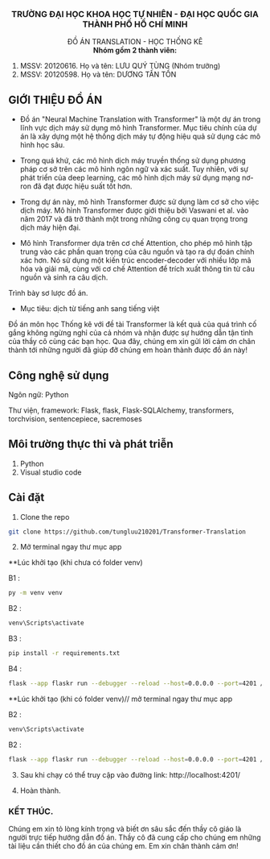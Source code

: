 <!-- PROJECT LOGO -->
<br />
<div align="center">
  <h3 align="center">TRƯỜNG ĐẠI HỌC KHOA HỌC TỰ NHIÊN - ĐẠI HỌC QUỐC GIA THÀNH PHỐ HỒ CHÍ MINH</h3>

  <p align="center">
    ĐỒ ÁN TRANSLATION - HỌC THỐNG KÊ
    <br />
   <strong>Nhóm gồm 2 thành viên: </strong>
    <br />
    <ol  style="text-align:left">
    <li>
     MSSV: 20120616. Họ và tên: LƯU QUÝ TÙNG (Nhóm trưởng)
    </li>
    <li>
     MSSV: 20120598. Họ và tên: DƯƠNG TẤN TỒN 
    </li>
    </ol>
  </p>
</div>


## GIỚI THIỆU ĐỒ ÁN
- Đồ án "Neural Machine Translation with Transformer" là một dự án trong lĩnh vực dịch máy sử dụng mô hình Transformer. Mục tiêu chính của dự án là xây dựng một hệ thống dịch máy tự động hiệu quả sử dụng các mô hình học sâu.

- Trong quá khứ, các mô hình dịch máy truyền thống sử dụng phương pháp cơ sở trên các mô hình ngôn ngữ và xác suất. Tuy nhiên, với sự phát triển của deep learning, các mô hình dịch máy sử dụng mạng nơ-ron đã đạt được hiệu suất tốt hơn.

- Trong dự án này, mô hình Transformer được sử dụng làm cơ sở cho việc dịch máy. Mô hình Transformer được giới thiệu bởi Vaswani et al. vào năm 2017 và đã trở thành một trong những công cụ quan trọng trong dịch máy hiện đại.

- Mô hình Transformer dựa trên cơ chế Attention, cho phép mô hình tập trung vào các phần quan trọng của câu nguồn và tạo ra dự đoán chính xác hơn. Nó sử dụng một kiến trúc encoder-decoder với nhiều lớp mã hóa và giải mã, cùng với cơ chế Attention để trích xuất thông tin từ câu nguồn và sinh ra câu dịch.


Trình bày sơ lược đồ án.
-	Mục tiêu: dịch từ tiếng anh sang tiếng việt 

Đồ án môn học Thống kê với đề tài Transformer là kết quả của quá trình cố gắng không ngừng nghỉ của cả nhóm và nhận được sự hướng dẫn tận tình của thầy cô  cùng các bạn học. Qua đây, chúng em xin gửi lời cảm ơn chân thành tới những người đã giúp đỡ chúng  em hoàn thành được đồ án này!

## Công nghệ sử dụng 
Ngôn ngữ: Python

Thư viện, framework: Flask, flask, Flask-SQLAlchemy, transformers, torchvision, sentencepiece, sacremoses


## Môi trường thực thi và phát triễn 
1. Python
2. Visual studio code
 
## Cài đặt
1. Clone the repo
  ```sh
  git clone https://github.com/tungluu210201/Transformer-Translation 
  ```
2. Mở terminal ngay thư mục app

  **Lúc khởi tạo (khi chưa có folder venv)

  B1 : 
  ```sh
  py -m venv venv
  ```
  B2 : 
  ```sh
  venv\Scripts\activate
  ```
  B3 : 
  ```sh
  pip install -r requirements.txt
  ```
  B4 : 
  ```sh
  flask --app flaskr run --debugger --reload --host=0.0.0.0 --port=4201 // chạy với port 4200 (puplic), nếu muốn public ra ngoài phải config lại router
  ```

  **Lúc khởi tạo (khi có folder venv)// mở terminal ngay thư mục app
  
  B2 : 
  ```sh
  venv\Scripts\activate
  ```
  B2 :
  ```sh
  flask --app flaskr run --debugger --reload --host=0.0.0.0 --port=4201 // chạy với port 4200 (puplic), nếu muốn public ra ngoài phải config lại router
  ```

3. Sau khi chạy có thể truy cập vào đường link: http://localhost:4201/

4. Hoàn thành.

### KẾT THÚC.
Chúng em xin tỏ lòng kính trọng và biết ơn sâu sắc đến thầy cô giáo là người trực tiếp hướng dẫn đồ án. Thầy cô đã cung cấp cho chúng em những tài liệu cần thiết cho đồ án của chúng em. 
Em xin chân thành cảm ơn! 

<br/>

